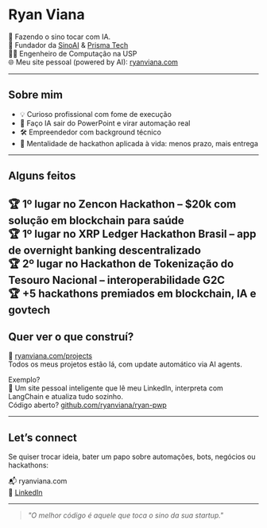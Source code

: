 # Ryan Viana

🔔 Fazendo o sino tocar com IA.  
🚀 Fundador da [SinoAI](https://sinoai.com) & [Prisma Tech](https://www.linkedin.com/company/prismatech-ai)  
👨‍💻 Engenheiro de Computação na USP  
🌐 Meu site pessoal (powered by AI): [ryanviana.com](https://ryanviana.com)

---

## Sobre mim
- 💡 Curioso profissional com fome de execução
- 🤖 Faço IA sair do PowerPoint e virar automação real
- 🛠️ Empreendedor com background técnico
- 🧠 Mentalidade de hackathon aplicada à vida: menos prazo, mais entrega

---

## Alguns feitos

🏆 1º lugar no **Zencon Hackathon** – $20k com solução em blockchain para saúde  
🏆 1º lugar no **XRP Ledger Hackathon Brasil** – app de overnight banking descentralizado  
🏆 2º lugar no **Hackathon de Tokenização do Tesouro Nacional** – interoperabilidade G2C  
🏆 +5 hackathons premiados em blockchain, IA e govtech
---

## Quer ver o que construí?

🧠 [ryanviana.com/projects](https://ryanviana.com/projects)  
Todos os meus projetos estão lá, com update automático via AI agents.

Exemplo?  
💬 Um site pessoal inteligente que lê meu LinkedIn, interpreta com LangChain e atualiza tudo sozinho.  
Código aberto? [github.com/ryanviana/ryan-pwp](https://github.com/ryanviana/ryan-pwp)

---

## Let’s connect

Se quiser trocar ideia, bater um papo sobre automações, bots, negócios ou hackathons:

📬 ryanviana.com  
📇 [LinkedIn](https://linkedin.com/in/ryanviana)

---

> *"O melhor código é aquele que toca o sino da sua startup."*

